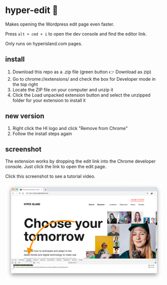 # hyper-edit 📝

Makes opening the Wordpress edit page even faster. 

Press `alt + cmd + i` to open the dev console and find the editor link.

Only runs on hyperisland.com pages.

## install

1. Download this repo as a .zip file (green button 👉 Download as zip)
2. Go to chrome://extensions/ and check the box for Developer mode in the top right
3. Locate the ZIP file on your computer and unzip it
4. Click the Load unpacked extension button and select the unzipped folder for your extension to install it

## new version

1. Right click the HI logo and click "Remove from Chrome"
2. Follow the install steps again

## screenshot

The extension works by dropping the edit link into the Chrome developer console. Just click the link to open the edit page.

Click this screenshot to see a tutorial video.

[![](images/screenshot.png)](http://www.youtube.com/watch?v=vCuxdTUrW7Y)
